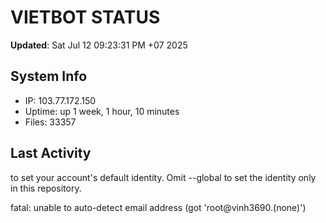 # VIETBOT STATUS
**Updated**: Sat Jul 12 09:23:31 PM +07 2025

## System Info
- IP: 103.77.172.150
- Uptime: up 1 week, 1 hour, 10 minutes
- Files: 33357

## Last Activity

to set your account's default identity.
Omit --global to set the identity only in this repository.

fatal: unable to auto-detect email address (got 'root@vinh3690.(none)')
